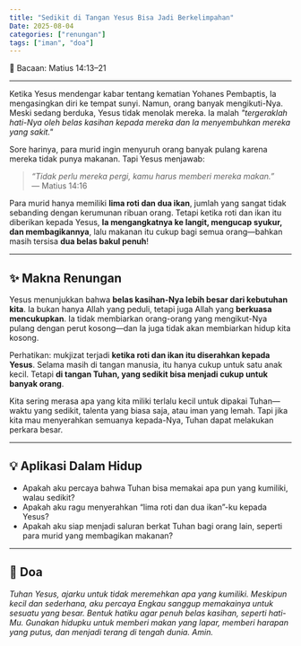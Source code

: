 ```yaml
---
title: "Sedikit di Tangan Yesus Bisa Jadi Berkelimpahan"
Date: 2025-08-04
categories: ["renungan"]
tags: ["iman", "doa"]
---
```


📖 Bacaan: Matius 14:13–21

---

Ketika Yesus mendengar kabar tentang kematian Yohanes Pembaptis, Ia mengasingkan diri ke tempat sunyi. Namun, orang banyak mengikuti-Nya. Meski sedang berduka, Yesus tidak menolak mereka. Ia malah _"tergeraklah hati-Nya oleh belas kasihan kepada mereka dan Ia menyembuhkan mereka yang sakit."_

Sore harinya, para murid ingin menyuruh orang banyak pulang karena mereka tidak punya makanan. Tapi Yesus menjawab:

> _“Tidak perlu mereka pergi, kamu harus memberi mereka makan.”_  
> — Matius 14:16

Para murid hanya memiliki **lima roti dan dua ikan**, jumlah yang sangat tidak sebanding dengan kerumunan ribuan orang. Tetapi ketika roti dan ikan itu diberikan kepada Yesus, **Ia mengangkatnya ke langit, mengucap syukur, dan membagikannya**, lalu makanan itu cukup bagi semua orang—bahkan masih tersisa **dua belas bakul penuh**!

---

## ✨ Makna Renungan

Yesus menunjukkan bahwa **belas kasihan-Nya lebih besar dari kebutuhan kita**. Ia bukan hanya Allah yang peduli, tetapi juga Allah yang **berkuasa mencukupkan**. Ia tidak membiarkan orang-orang yang mengikut-Nya pulang dengan perut kosong—dan Ia juga tidak akan membiarkan hidup kita kosong.

Perhatikan: mukjizat terjadi **ketika roti dan ikan itu diserahkan kepada Yesus**. Selama masih di tangan manusia, itu hanya cukup untuk satu anak kecil. Tetapi **di tangan Tuhan, yang sedikit bisa menjadi cukup untuk banyak orang**.

Kita sering merasa apa yang kita miliki terlalu kecil untuk dipakai Tuhan—waktu yang sedikit, talenta yang biasa saja, atau iman yang lemah. Tapi jika kita mau menyerahkan semuanya kepada-Nya, Tuhan dapat melakukan perkara besar.

---

## 💡 Aplikasi Dalam Hidup

- Apakah aku percaya bahwa Tuhan bisa memakai apa pun yang kumiliki, walau sedikit?
- Apakah aku ragu menyerahkan “lima roti dan dua ikan”-ku kepada Yesus?
- Apakah aku siap menjadi saluran berkat Tuhan bagi orang lain, seperti para murid yang membagikan makanan?

---

## 🙏 Doa

_Tuhan Yesus, ajarku untuk tidak meremehkan apa yang kumiliki. Meskipun kecil dan sederhana, aku percaya Engkau sanggup memakainya untuk sesuatu yang besar. Bentuk hatiku agar penuh belas kasihan, seperti hati-Mu. Gunakan hidupku untuk memberi makan yang lapar, memberi harapan yang putus, dan menjadi terang di tengah dunia. Amin._
